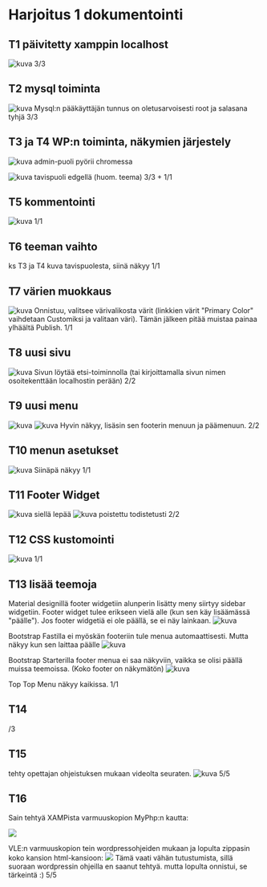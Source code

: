 # Harjoitus 1 dokumentointi

## T1 päivitetty xamppin localhost
![kuva](t1_localhost.png)
3/3

## T2 mysql toiminta
![kuva](t2_mysql.png)
Mysql:n pääkäyttäjän tunnus on oletusarvoisesti root ja salasana tyhjä
3/3

## T3 ja T4  WP:n toiminta, näkymien järjestely 
![kuva](t3_wpadmin.png)
admin-puoli pyörii chromessa

![kuva](t3_wptavis.png)
tavispuoli edgellä (huom. teema)
3/3 + 1/1 

## T5 kommentointi
![kuva](t5_kommentti.png)
1/1

## T6 teeman vaihto
ks T3 ja T4 kuva tavispuolesta, siinä näkyy
1/1

## T7 värien muokkaus
![kuva](t7_varit.png)
Onnistuu, valitsee värivalikosta värit (linkkien värit "Primary Color" vaihdetaan Customiksi ja valitaan väri). Tämän jälkeen pitää muistaa painaa ylhäältä Publish.
1/1

## T8 uusi sivu
![kuva](t8_uusisivu.png)
Sivun löytää etsi-toiminnolla (tai kirjoittamalla sivun nimen osoitekenttään localhostin perään)
2/2

## T9 uusi menu
![kuva](menu1.png)
![kuva](menu2.png)
Hyvin näkyy, lisäsin sen footerin menuun ja päämenuun.
2/2

## T10 menun asetukset
![kuva](menu3.png)
Siinäpä näkyy
1/1

## T11 Footer Widget
![kuva](navmenu.png)
siellä lepää
![kuva](einavmenua.png)
poistettu todistetusti
2/2

## T12 CSS kustomointi
![kuva](css_kustomointi.png)
1/1

## T13 lisää teemoja
Material designillä footer widgetiin alunperin lisätty meny siirtyy sidebar widgetiin. Footer widget tulee erikseen vielä alle (kun sen käy lisäämässä "päälle"). Jos footer widgetiä ei ole päällä, se ei näy lainkaan.
![kuva](material_design.png)

Bootstrap Fastilla ei myöskän footeriin tule menua automaattisesti. Mutta näkyy kun sen laittaa päälle
![kuva](bs_fast.png)

Bootstrap Starterilla footer menua ei saa näkyviin, vaikka se olisi päällä muissa teemoissa. (Koko footer on näkymätön)
![kuva](starter.png)

Top Top Menu näkyy kaikissa.
1/1

## T14 
/3

## T15
tehty opettajan ohjeistuksen mukaan videolta seuraten.
![kuva](wpjaubuntut15.png)
5/5

## T16
Sain tehtyä XAMPista varmuuskopion MyPhp:n kautta:

![](T16_xampp.png)

VLE:n varmuuskopion tein wordpressohjeiden mukaan ja lopulta zippasin koko kansion html-kansioon: 
![](T16_vle.png)
Tämä vaati vähän tutustumista, sillä suoraan wordpressin ohjeilla en saanut tehtyä. mutta lopulta onnistui, se tärkeintä :)
5/5






